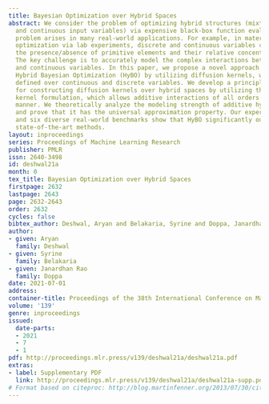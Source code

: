 ```yaml
---
title: Bayesian Optimization over Hybrid Spaces
abstract: We consider the problem of optimizing hybrid structures (mixture of discrete
  and continuous input variables) via expensive black-box function evaluations. This
  problem arises in many real-world applications. For example, in materials design
  optimization via lab experiments, discrete and continuous variables correspond to
  the presence/absence of primitive elements and their relative concentrations respectively.
  The key challenge is to accurately model the complex interactions between discrete
  and continuous variables. In this paper, we propose a novel approach referred as
  Hybrid Bayesian Optimization (HyBO) by utilizing diffusion kernels, which are naturally
  defined over continuous and discrete variables. We develop a principled approach
  for constructing diffusion kernels over hybrid spaces by utilizing the additive
  kernel formulation, which allows additive interactions of all orders in a tractable
  manner. We theoretically analyze the modeling strength of additive hybrid kernels
  and prove that it has the universal approximation property. Our experiments on synthetic
  and six diverse real-world benchmarks show that HyBO significantly outperforms the
  state-of-the-art methods.
layout: inproceedings
series: Proceedings of Machine Learning Research
publisher: PMLR
issn: 2640-3498
id: deshwal21a
month: 0
tex_title: Bayesian Optimization over Hybrid Spaces
firstpage: 2632
lastpage: 2643
page: 2632-2643
order: 2632
cycles: false
bibtex_author: Deshwal, Aryan and Belakaria, Syrine and Doppa, Janardhan Rao
author:
- given: Aryan
  family: Deshwal
- given: Syrine
  family: Belakaria
- given: Janardhan Rao
  family: Doppa
date: 2021-07-01
address:
container-title: Proceedings of the 38th International Conference on Machine Learning
volume: '139'
genre: inproceedings
issued:
  date-parts:
  - 2021
  - 7
  - 1
pdf: http://proceedings.mlr.press/v139/deshwal21a/deshwal21a.pdf
extras:
- label: Supplementary PDF
  link: http://proceedings.mlr.press/v139/deshwal21a/deshwal21a-supp.pdf
# Format based on citeproc: http://blog.martinfenner.org/2013/07/30/citeproc-yaml-for-bibliographies/
---
```

